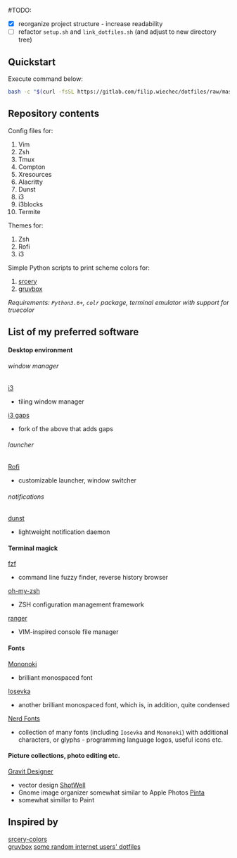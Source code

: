 #TODO:
- [x] reorganize project structure - increase readability
- [ ] refactor `setup.sh` and `link_dotfiles.sh` (and adjust to new directory tree)

## Quickstart
Execute command below:
```bash
bash -c "$(curl -fsSL https://gitlab.com/filip.wiechec/dotfiles/raw/master/setup.sh)"
```
## Repository contents
Config files for:

1. Vim
2. Zsh
3. Tmux
4. Compton
5. Xresources
6. Alacritty
7. Dunst
8. i3
9. i3blocks
10. Termite

Themes for:

1. Zsh
2. Rofi
3. i3

Simple Python scripts to print scheme colors for:

1. [srcery](https://github.com/srcery-colors)
2. [gruvbox](https://github.com/morhetz/gruvbox)

<i>Requirements: `Python3.6+`, `colr` package, terminal emulator with support for truecolor</i>

## List of my preferred software
#### Desktop environment
###### window manager
[i3](https://i3wm.org/)
 - tiling window manager

[i3 gaps](https://github.com/Airblader/i3)
 - fork of the above that adds gaps

###### launcher
[Rofi](https://github.com/DaveDavenport/rofi)
 - customizable launcher, window switcher

###### notifications
[dunst](https://github.com/dunst-project/dunst)
 - lightweight notification daemon


#### Terminal magick
[fzf](https://github.com/junegunn/fzf)
 - command line fuzzy finder, reverse history browser

[oh-my-zsh](https://github.com/robbyrussell/oh-my-zsh)
 - ZSH configuration management framework

[ranger](https://github.com/ranger/ranger)
 - VIM-inspired console file manager

#### Fonts
[Mononoki](https://github.com/madmalik/mononoki)
 - brilliant monospaced font

[Iosevka](https://github.com/be5invis/Iosevka)
 - another brilliant monospaced font, which is, in addition, quite condensed

[Nerd Fonts](http://nerdfonts.com/)
 - collection of many fonts (including `Iosevka` and `Mononoki`) with additional
characters, or glyphs - programming language logos, useful icons etc.

#### Picture collections, photo editing etc.
[Gravit Designer](https://www.designer.io/)
 - vector design
[ShotWell]()
 - Gnome image organizer somewhat similar to Apple Photos
[Pinta](https://pinta-project.com/pintaproject/pinta/)
 - somewhat simillar to Paint


## Inspired by
[srcery-colors](https://github.com/srcery-colors)<br>
[gruvbox](https://github.com/morhetz/gruvbox)
[some random internet users' dotfiles](https://duckduckgo.com/?q=dotfiles)

